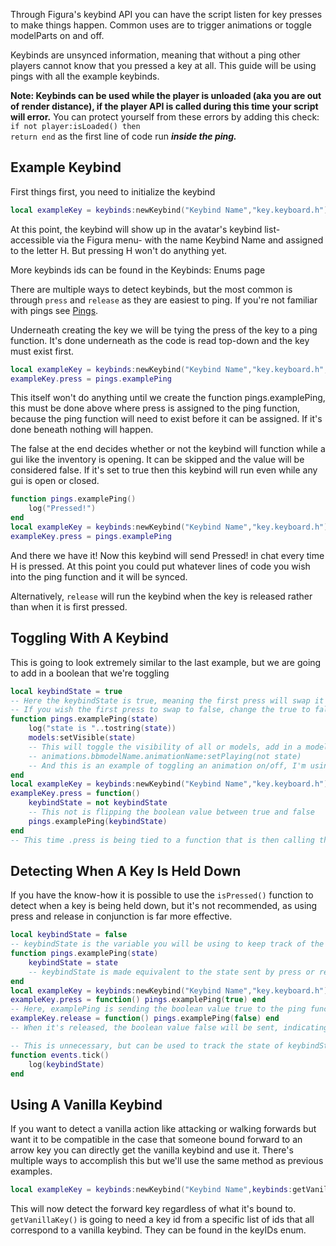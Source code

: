 Through Figura's keybind API you can have the script listen for key presses to make things happen. Common uses are to trigger animations or toggle modelParts on and off.

Keybinds are unsynced information, meaning that without a ping other players cannot know that you pressed a key at all. This guide will be using pings with all the example keybinds.

**Note: Keybinds can be used while the player is unloaded (aka you are out of render distance), if the player API is called during this time your script will error.** You can protect yourself from these errors by adding this check: <code>if not player:isLoaded() then return end</code> as the first line of code run ***inside the ping.***

## Example Keybind
First things first, you need to initialize the keybind
```lua
local exampleKey = keybinds:newKeybind("Keybind Name","key.keyboard.h")
```
At this point, the keybind will show up in the avatar's keybind list- accessible via the Figura menu- with the name Keybind Name and assigned to the letter H. But pressing H won't do anything yet.

More keybinds ids can be found in the Keybinds: Enums page

There are multiple ways to detect keybinds, but the most common is through <code>press</code> and <code>release</code> as they are easiest to ping. If you're not familiar with pings see [Pings](./Pings).

Underneath creating the key we will be tying the press of the key to a ping function. It's done underneath as the code is read top-down and the key must exist first.
```lua
local exampleKey = keybinds:newKeybind("Keybind Name","key.keyboard.h",false)
exampleKey.press = pings.examplePing
```
This itself won't do anything until we create the function pings.examplePing, this must be done above where press is assigned to the ping function, because the ping function will need to exist before it can be assigned. If it's done beneath nothing will happen.

The false at the end decides whether or not the keybind will function while a gui like the inventory is opening. It can be skipped and the value will be considered false. If it's set to true then this keybind will run even while any gui is open or closed.
```lua
function pings.examplePing()
    log("Pressed!")
end
local exampleKey = keybinds:newKeybind("Keybind Name","key.keyboard.h")
exampleKey.press = pings.examplePing
```
And there we have it! Now this keybind will send Pressed! in chat every time H is pressed. At this point you could put whatever lines of code you wish into the ping function and it will be synced.

Alternatively, <code>release</code> will run the keybind when the key is released rather than when it is first pressed.
## Toggling With A Keybind
This is going to look extremely similar to the last example, but we are going to add in a boolean that we're toggling
```lua
local keybindState = true
-- Here the keybindState is true, meaning the first press will swap it to false
-- If you wish the first press to swap to false, change the true to false above
function pings.examplePing(state)
    log("state is "..tostring(state))
    models:setVisible(state)
    -- This will toggle the visibility of all or models, add in a model path to turn on/off specific modelParts
    -- animations.bbmodelName.animationName:setPlaying(not state)
    -- And this is an example of toggling an animation on/off, I'm using not state here because the first press will set this toggle to false and thusly stop the animation, swapping the boolean value like this will make the first press play it
end
local exampleKey = keybinds:newKeybind("Keybind Name","key.keyboard.h")
exampleKey.press = function()
    keybindState = not keybindState
    -- This not is flipping the boolean value between true and false
    pings.examplePing(keybindState)
end
-- This time .press is being tied to a function that is then calling the ping, instead of being 'attached' to it directly.
```
## Detecting When A Key Is Held Down
If you have the know-how it is possible to use the <code>isPressed()</code> function to detect when a key is being held down, but it's not recommended, as using press and release in conjunction is far more effective.
```lua
local keybindState = false
-- keybindState is the variable you will be using to keep track of the pressed-ness of the keybind
function pings.examplePing(state)
    keybindState = state
    -- keybindState is made equivalent to the state sent by press or release for use in other parts of the script
end
local exampleKey = keybinds:newKeybind("Keybind Name","key.keyboard.h")
exampleKey.press = function() pings.examplePing(true) end
-- Here, examplePing is sending the boolean value true to the ping function
exampleKey.release = function() pings.examplePing(false) end
-- When it's released, the boolean value false will be sent, indicating that the key is no longer being pressed

-- This is unnecessary, but can be used to track the state of keybindState so you can see it working, at this point you can use keybindState wherever and however you wish- as long as it's in the same script file
function events.tick()
    log(keybindState)
end
```

## Using A Vanilla Keybind
If you want to detect a vanilla action like attacking or walking forwards but want it to be compatible in the case that someone bound forward to an arrow key you can directly get the vanilla keybind and use it. There's multiple ways to accomplish this but we'll use the same method as previous examples.
```lua
local exampleKey = keybinds:newKeybind("Keybind Name",keybinds:getVanillaKey("key.forward"))
```
This will now detect the forward key regardless of what it's bound to. <code>getVanillaKey()</code> is going to need a key id from a specific list of ids that all correspond to a vanilla keybind. They can be found in the keyIDs enum.